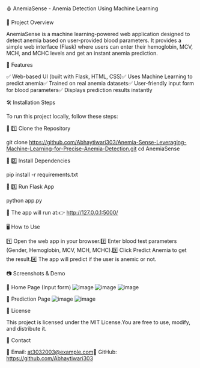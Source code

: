 🩸 AnemiaSense - Anemia Detection Using Machine Learning

🚀 Project Overview

AnemiaSense is a machine learning-powered web application designed to detect anemia based on user-provided blood parameters. It provides a simple web interface (Flask) where users can enter their hemoglobin, MCV, MCH, and MCHC levels and get an instant anemia prediction.

🔹 Features

✅ Web-based UI (built with Flask, HTML, CSS)✅ Uses Machine Learning to predict anemia✅ Trained on real anemia datasets✅ User-friendly input form for blood parameters✅ Displays prediction results instantly

🛠️ Installation Steps

To run this project locally, follow these steps:

🔹 1️⃣ Clone the Repository

git clone https://github.com/Abhaytiwari303/Anemia-Sense-Leveraging-Machine-Learning-for-Precise-Anemia-Detection.git
cd AnemiaSense

🔹 2️⃣ Install Dependencies

pip install -r requirements.txt

🔹 3️⃣ Run Flask App

python app.py

🔹 The app will run at:👉 http://127.0.0.1:5000/

🖥️ How to Use

1️⃣ Open the web app in your browser.2️⃣ Enter blood test parameters (Gender, Hemoglobin, MCV, MCH, MCHC).3️⃣ Click Predict Anemia to get the result.4️⃣ The app will predict if the user is anemic or not.


📷 Screenshots & Demo

📌 Home Page (Input form)
![image](https://github.com/user-attachments/assets/09d640a9-d9b4-406b-91bd-9d45acd7c78a)
![image](https://github.com/user-attachments/assets/81aeb7cf-c6ce-4340-b500-a8ce0d8140ca)
![image](https://github.com/user-attachments/assets/6c2227b2-b53f-4224-8538-5a0e71c9e8ae)

📌 Prediction Page
![image](https://github.com/user-attachments/assets/3a3b40d3-da10-4585-b3b4-3f5db0785650)
![image](https://github.com/user-attachments/assets/84ae9439-688e-4a9c-8422-c0dcf10eba12)



📑 License

This project is licensed under the MIT License.You are free to use, modify, and distribute it.

🔗 Contact

📧 Email: at3032003@example.com🔗 GitHub: https://github.com/Abhaytiwari303
